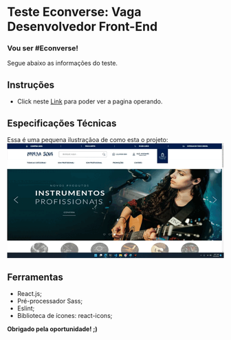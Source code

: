 # Teste Econverse: Vaga Desenvolvedor Front-End

### Vou ser #Econverse!

Segue abaixo as informações do teste.

## Instruções
- Click neste [Link](https://ronald-assis.github.io/teste-front-end) para poder ver a pagina operando.

## Especificações Técnicas
Essa é uma pequena ilustraçãoa de como esta o projeto:
![Project Gif](./test_econverse.gif)


## Ferramentas
- React.js;
- Pré-processador Sass;
- Eslint;
- Biblioteca de ícones: react-icons;

**Obrigado pela oportunidade! ;)**
